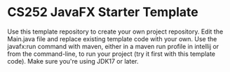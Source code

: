 # CS252 JavaFX Starter Template

Use this template repository to create your own project repository. Edit the Main.java file and replace existing template code with your own. Use the javafx:run command with maven, either in a maven run profile in intellij or from the command-line, to run your project (try it first with this template code). Make sure you're using JDK17 or later. 
